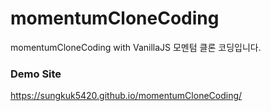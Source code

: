 # momentumCloneCoding
momentumCloneCoding with VanillaJS
모멘텀 클론 코딩입니다.

### Demo Site
https://sungkuk5420.github.io/momentumCloneCoding/
